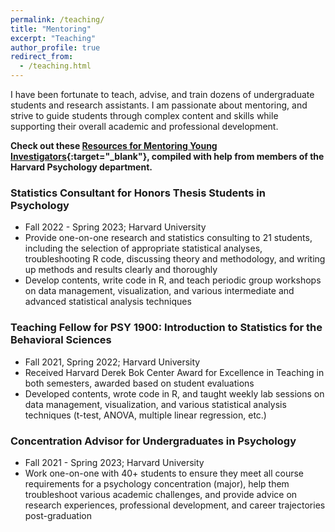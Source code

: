 ```yaml
---
permalink: /teaching/
title: "Mentoring"
excerpt: "Teaching"
author_profile: true
redirect_from: 
  - /teaching.html
---
```


I have been fortunate to teach, advise, and train dozens of undergraduate students and research assistants. I am passionate about mentoring, and strive to guide students through complex content and skills while supporting their overall academic and professional development. 

**Check out these [Resources for Mentoring Young Investigators](https://sites.google.com/g.harvard.edu/harvardpsychmentoring/){:target="_blank"}, compiled with help from members of the Harvard Psychology department.**           

### Statistics Consultant for Honors Thesis Students in Psychology
* Fall 2022 - Spring 2023; Harvard University       
* Provide one-on-one research and statistics consulting to 21 students, including the selection of appropriate statistical analyses, troubleshooting R code, discussing theory and methodology, and writing up methods and results clearly and thoroughly      
* Develop contents, write code in R, and teach periodic group workshops on data management, visualization, and various intermediate and advanced statistical analysis techniques 

### Teaching Fellow for PSY 1900: Introduction to Statistics for the Behavioral Sciences
* Fall 2021, Spring 2022; Harvard University        
* Received Harvard Derek Bok Center Award for Excellence in Teaching in both semesters, awarded based on student evaluations
* Developed contents, wrote code in R, and taught weekly lab sessions on data management, visualization, and various statistical analysis techniques (t-test, ANOVA, multiple linear regression, etc.)

### Concentration Advisor for Undergraduates in Psychology
* Fall 2021 - Spring 2023; Harvard University        
* Work one-on-one with 40+ students to ensure they meet all course requirements for a psychology concentration (major), help them troubleshoot various academic challenges, and provide advice on research experiences, professional development, and career trajectories post-graduation    


